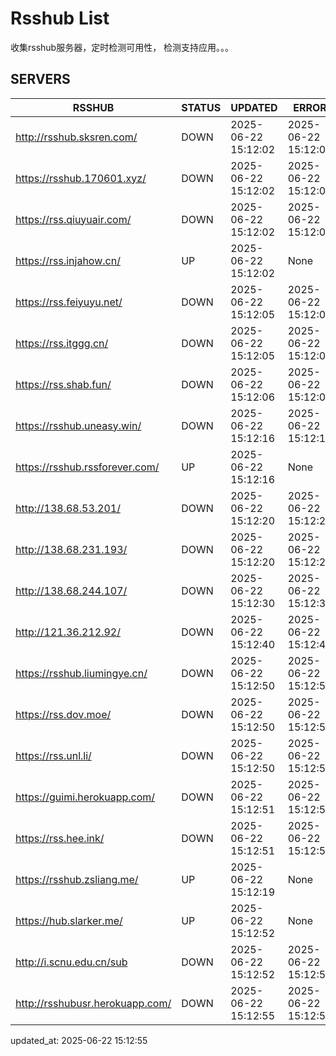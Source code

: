 # Rsshub List

收集rsshub服务器，定时检测可用性， 检测支持应用。。。


## SERVERS

|  RSSHUB   | STATUS  | UPDATED  | ERROR  | TWITTER |  
|  ----  | ----  | ----  | ----  | ---- |  
| http://rsshub.sksren.com/ | DOWN | 2025-06-22 15:12:02 | 2025-06-22 15:12:02 |  
| https://rsshub.170601.xyz/ | DOWN | 2025-06-22 15:12:02 | 2025-06-22 15:12:02 |  
| https://rss.qiuyuair.com/ | DOWN | 2025-06-22 15:12:02 | 2025-06-22 15:12:02 |  
| https://rss.injahow.cn/ | UP | 2025-06-22 15:12:02 | None ||  
| https://rss.feiyuyu.net/ | DOWN | 2025-06-22 15:12:05 | 2025-06-22 15:12:05 |  
| https://rss.itggg.cn/ | DOWN | 2025-06-22 15:12:05 | 2025-06-22 15:12:05 |  
| https://rss.shab.fun/ | DOWN | 2025-06-22 15:12:06 | 2025-06-22 15:12:06 |  
| https://rsshub.uneasy.win/ | DOWN | 2025-06-22 15:12:16 | 2025-06-22 15:12:16 |  
| https://rsshub.rssforever.com/ | UP | 2025-06-22 15:12:16 | None ||  
| http://138.68.53.201/ | DOWN | 2025-06-22 15:12:20 | 2025-06-22 15:12:20 |  
| http://138.68.231.193/ | DOWN | 2025-06-22 15:12:20 | 2025-06-22 15:12:20 |  
| http://138.68.244.107/ | DOWN | 2025-06-22 15:12:30 | 2025-06-22 15:12:30 |  
| http://121.36.212.92/ | DOWN | 2025-06-22 15:12:40 | 2025-06-22 15:12:40 |  
| https://rsshub.liumingye.cn/ | DOWN | 2025-06-22 15:12:50 | 2025-06-22 15:12:50 |  
| https://rss.dov.moe/ | DOWN | 2025-06-22 15:12:50 | 2025-06-22 15:12:50 |  
| https://rss.unl.li/ | DOWN | 2025-06-22 15:12:50 | 2025-06-22 15:12:50 |  
| https://guimi.herokuapp.com/ | DOWN | 2025-06-22 15:12:51 | 2025-06-22 15:12:51 |  
| https://rss.hee.ink/ | DOWN | 2025-06-22 15:12:51 | 2025-06-22 15:12:51 |  
| https://rsshub.zsliang.me/ | UP | 2025-06-22 15:12:19 | None |OK|  
| https://hub.slarker.me/ | UP | 2025-06-22 15:12:52 | None ||  
| http://i.scnu.edu.cn/sub | DOWN | 2025-06-22 15:12:52 | 2025-06-22 15:12:52 |  
| http://rsshubusr.herokuapp.com/ | DOWN | 2025-06-22 15:12:55 | 2025-06-22 15:12:55 |  
  

updated_at: 2025-06-22 15:12:55  
